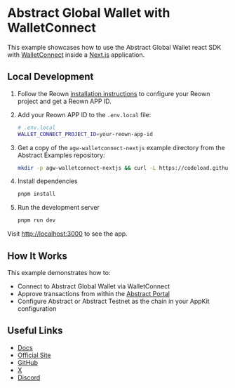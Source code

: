 # Abstract Global Wallet with WalletConnect

This example showcases how to use the Abstract Global Wallet react SDK with [WalletConnect](https://walletconnect.com/) inside a [Next.js](https://nextjs.org/) application.

## Local Development

1. Follow the Reown [installation instructions](https://docs.reown.com/appkit/next/core/installation) to configure your Reown project and get a Reown APP ID.

2. Add your Reown APP ID to the `.env.local` file:

   ```bash
   # .env.local
   WALLET_CONNECT_PROJECT_ID=your-reown-app-id
   ```

3. Get a copy of the `agw-walletconnect-nextjs` example directory from the Abstract Examples repository:

   ```bash
   mkdir -p agw-walletconnect-nextjs && curl -L https://codeload.github.com/Abstract-Foundation/examples/tar.gz/main | tar -xz --strip=2 -C agw-walletconnect-nextjs examples-main/agw-walletconnect-nextjs && cd agw-walletconnect-nextjs
   ```

4. Install dependencies

   ```bash
   pnpm install
   ```

5. Run the development server

   ```bash
   pnpm run dev
   ```

Visit [http://localhost:3000](http://localhost:3000) to see the app.

## How It Works

This example demonstrates how to:

- Connect to Abstract Global Wallet via WalletConnect
- Approve transactions from within the [Abstract Portal](https://portal.abs.xyz/profile)
- Configure Abstract or Abstract Testnet as the chain in your AppKit configuration

## Useful Links

- [Docs](https://docs.abs.xyz/)
- [Official Site](https://abs.xyz/)
- [GitHub](https://github.com/Abstract-Foundation)
- [X](https://x.com/AbstractChain)
- [Discord](https://discord.com/invite/abstractchain)
